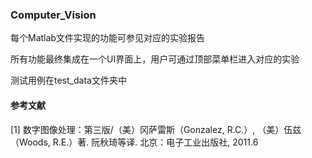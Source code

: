 ### Computer_Vision

每个Matlab文件实现的功能可参见对应的实验报告

所有功能最终集成在一个UI界面上，用户可通过顶部菜单栏进入对应的实验

测试用例在test_data文件夹中

#### 参考文献

[1] 数字图像处理：第三版/（美）冈萨雷斯（Gonzalez, R.C.）, （美）伍兹（Woods, R.E.）著. 阮秋琦等译. 北京：电子工业出版社, 2011.6
